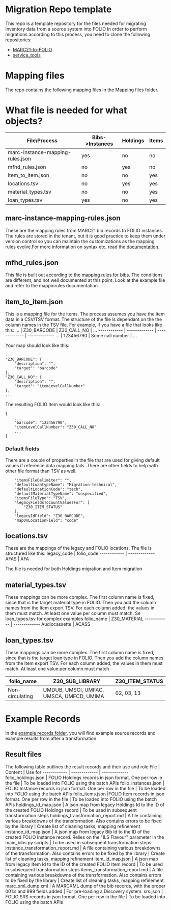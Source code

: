 # Migration Repo template
This repo is a template repository for the files needed for migrating Inventory data from a source system into FOLIO 
In order to perform migrations according to this process, you need to clone the following repositories:   
* [MARC21-to-FOLIO](https://github.com/FOLIO-FSE/MARC21-To-FOLIO)
* [service_tools](https://github.com/FOLIO-FSE/service_tools)

# Mapping files
The repo contains the following mapping files in the Mapping files folder.

# What file is needed for what objects?
File\Process | Bibs->Instances | Holdings | Items 
------------ | ------------- | ------------- | -------------
marc-instance-mapping-rules.json  | yes | no | no
mfhd_rules.json  | no | yes | no
item_to_item.json  | no | no | yes
locations.tsv  | no | yes | yes
material_types.tsv  | no | no | yes
loan_types.tsv  | yes | no | yes

## marc-instance-mapping-rules.json
These are the mapping rules from MARC21 bib records to FOLIO instances. The rules are stored in the tenant, but it is good practice to keep them under version control so you can maintain the customizations as the mapping rules evolve.For more information on syntax etc, read the [documentation](https://github.com/folio-org/mod-source-record-manager/blob/master/RuleProcessorApi.md).

## mfhd_rules.json
This file is built out according to the [mapping rules for bibs](https://github.com/folio-org/mod-source-record-manager/blob/master/RuleProcessorApi.md). The conditions are different, and not well documented at this point. Look at the example file and refer to the mappinrules documentation 


## item_to_item.json
This is a mapping file for the items. The process assumes you have the item data in a CSV/TSV format. 
The structure of the file is dependant on the the column names in the TSV file. For example, if you have a file that looks like this:
... | Z30_BARCODE | Z30_CALL_NO | ... 
------------ | ------------- | ------------- | -------------
 ... | 123456790 | Some call number | ...
 


Your map should look like this:
```
...
"Z30_BARCODE": {
 	"description": "",
	"target": "barcode"
},
"Z30_CALL_NO": {
	"description": "",
	"target": "itemLevelCallNumber"
},
...
```
The resulting FOLIO Item would look like this:
```
{
	...
	"barcode": "123456790",
	"itemLevelCallNumber": "Z30_CALL_NO"
	...
}
```
### Default fields
There are a couple of properties in the file that are used for giving default values if reference data mapping fails.
There are other fields to help with other file format than TSV as well.
```
	"itemsFileDelimiter": "",
    "defaultLoantypeName": "Migration-technical",
    "defaultLocationCode": "tech",
    "defaultMaterialTypeName": "unspecified",
    "itemsFileType": "TSV",
    "legacyFieldsToCountValuesFor": [
        "Z30_ITEM_STATUS"
    ],
    "legacyIdField": "Z30_BARCODE",
    "mapOnLocationField": "code"
```

## locations.tsv
These are the mappings of the legacy and FOLIO locations. The file is structured like this:
 legacy_code | folio_code 
------------ | ------------- 
 AFAS | AFA
 
The file is needed for both Holdings migration and Item migration

## material_types.tsv
These mappings can be more complex. The first column name is fixed, since that is the target material type in FOLIO. Then you add the column names from the Item export TSV. For each column added, the values in them must match. At least one value per column must match. Se loan_types.tsv for complex examples
 folio_name | Z30_MATERIAL 
------------ | ------------- 
 Audiocassette | ACASS

## loan_types.tsv
These mappings can be more complex. The first column name is fixed, since that is the target loan type in FOLIO. Then you add the column names from the Item export TSV. For each column added, the values in them must match. At least one value per column must match

 folio_name | Z30_SUB_LIBRARY | Z30_ITEM_STATUS 
------------ | ------------- | -------------
 Non-circulating | UMDUB, UMSCI, UMFAC, UMSCA, UMFCD, UMIMA | 02, 03, 13

# Example Records
In the [example records folder](https://github.com/FOLIO-FSE/migration_repo_template/tree/main/example_files), you will find example source records and example results from after a transformation
## Result files
The following table outlines the result records and their use and role
 File | Content | Use for 
------------ | ------------- | ------------- 
folio_holdings.json | FOLIO Holdings records in json format. One per row in the file | To be loaded into FOLIO using the batch APIs
folio_instances.json | FOLIO Instance records in json format. One per row in the file | To be loaded into FOLIO using the batch APIs
folio_items.json |FOLIO Item records in json format. One per row in the file | To be loaded into FOLIO using the batch APIs
holdings_id_map.json | A json map from legacy Holdings Id to the ID of the created FOLIO Holdings record | To be used in subsequent transformation steps 
holdings_transformation_report.md | A file containing various breakdowns of the transformation. Also contains errors to be fixed by the library | Create list of cleaning tasks, mapping refinement
instance_id_map.json | A json map from legacy Bib Id to the ID of the created FOLIO Instance record. Relies on the "ILS Flavour" parameter in the main_bibs.py scripts | To be used in subsequent transformation steps 
instance_transformation_report.md | A file containing various breakdowns of the transformation. Also contains errors to be fixed by the library | Create list of cleaning tasks, mapping refinement
item_id_map.json | A json map from legacy Item Id to the ID of the created FOLIO Item record | To be used in subsequent transformation steps 
items_transformation_report.md | A file containing various breakdowns of the transformation. Also contains errors to be fixed by the library | Create list of cleaning tasks, mapping refinement
marc_xml_dump.xml | A MARCXML dump of the bib records, with the proper 001:s and 999 fields added | For pre-loading a Discovery system.
srs.json | FOLIO SRS records in json format. One per row in the file | To be loaded into FOLIO using the batch APIs
